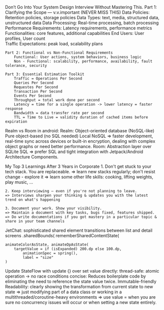 Don’t Go Into Your System Design Interview Without Mastering This.
	Part 1: Clarifying the Scope — v.v.important (NEVER MISS THIS)
		Data Policies: Retention policies, storage policies
		Data Types: text, media, structured data, unstructured data
		Data Processing: Real-time processing, batch processing
		Performance Requirements: Latency requirements, performance metrics
		Functionalities: core features, additional capabilities
		End Users: User profiles, User count	
		Traffic Expectations: peak load, scalability plans

	Part 2: Functional vs Non-Functional Requirements
		Functional: User actions, system behaviors, business logic
		Non - Functional: scalability, performance, availability, fault tolerance, security

	Part 3: Essential Estimation Toolkit
		Traffic = Operations Per Second
		Queries Per Second
		Requestes Per Second
		Transaction Per Second
		Events Per Second
		Throughput = total work done per second
		Latency = time for a single operation -> lower latency = faster response
		Bandwidth = data transfer rate per second
		TTL = Time to Live = validity duration of cached items before expiration

Realm vs Room in android:
	Realm:
		Object-oriented database (NoSQL-like)
		Pure object-based (no SQL needed)
		Local NoSQL
	=> faster development, real-time sync across devices or built-in encryption, dealing with complex object graphs or need better 
		performance.
	Room:
		Abstraction layer over SQLite
		SQL
	=> prefer SQL and tight integration with Jetpack/Android Architecture Components.

My Top 3 Learnings After 3 Years in Corporate
	1. Don't get stuck to your tech stack. You are replaceable.
	=> learn new stacks regularly; don't resist change - explore it
	=> learn some other life skills: cooking, lifting weights, play music, ...

	2. Keep interviewing — even if you're not planning to leave.
	=> Interviews sharpen your thinking & updates you with the latest trend on what's happening

	3. Document your work. Show your visibility.
	=> Maintain a document with key tasks, bugs fixed, features shipped.
	=> Do write documentations if you got mastery in a particular topic & share in your team channels

JetChat:
	sophisticated shared element transitions between list and detail screens
	.sharedBounds(
                rememberSharedContentState(
	
	animateColorAsState, animateDpAsState(
		targetValue = if (isExpanded) 200.dp else 100.dp,
    		animationSpec = spring(),
    		label = "size"
	)
	

Update StateFlow with update {} over set value directly:
	thread-safe: atomic operation -> no race conditions
	concise: Reduces boilerplate code by eliminating the need to reference the state value twice.
	Immutable-friendly
	Readability: clearly showing the transformation from current state to new state
=> just modifying part of a data class or working in a multithreaded/coroutine-heavy environments
=> use value = when you are sure no concurrency issues will occur or when setting a new state entirely.